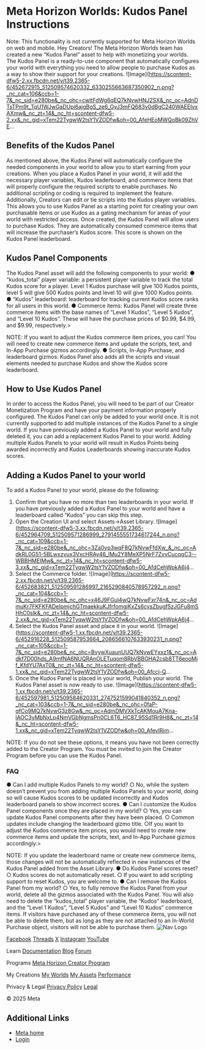 # Meta Horizon Worlds: Kudos Panel Instructions

 Note: This functionality is not currently supported for Meta Horizon Worlds on web
and mobile. Hey Creators! The Meta Horizon Worlds team has created a new “Kudos Panel” asset
to help with monetizing your worlds. The Kudos Panel is a ready-to-use
component that automatically configures your world with everything you need to allow
people to purchase Kudos as a way to show their support for your creations. ![Image](https://scontent-dfw5-2.xx.fbcdn.net/v/t39.2365-6/452672915_512509574620332_6330255663687350902_n.png?_nc_cat=106&ccb=1-7&_nc_sid=e280be&_nc_ohc=cwltFdWg6qEQ7kNvwHNJ2SX&_nc_oc=AdnDTsTPm9t_TqU1WJwGaDUpi6ajgBgS_ze6_GyJ3mFQ683y0dBgC240WAEEIvxAXmw&_nc_zt=14&_nc_ht=scontent-dfw5-2.xx&_nc_gid=xTem22TyqwW2tsY1VZODfw&oh=00_AfeHEoMWQoBk09ZhVE...
## Benefits of the Kudos Panel

 As mentioned above, the Kudos Panel will automatically configure the needed
components in your world to allow you to start earning from your creations. When you
place a Kudos Panel in your world, it will add the necessary player variables,
Kudos leaderboard, and commerce items that will properly configure the required
scripts to enable purchases. No additional scripting or coding is required to
implement the feature. Additionally, Creators can edit or tie scripts into the Kudos player variables.
This allows you to use Kudos Panel as a starting point for creating your own
purchasable items or use Kudos as a gating mechanism for areas of your world with
restricted access. Once created, the Kudos Panel will allow users to purchase Kudos. They are
automatically consumed commerce items that will increase the purchaser’s Kudos score.
This score is shown on the Kudos Panel leaderboard.  
## Kudos Panel Components

 The Kudos Panel asset will add the following components to your world: ● “kudos_total” player variable: a persistent player variable to track the total Kudos score for a player. Level
1 Kudos purchase will give 100 Kudos points, level 5 will give 500 Kudos points
and level 10 will give 1000 Kudos points. ● “Kudos” leaderboard: leaderboard for tracking current Kudos score ranks for all users in this world. ● Commerce items: Kudos Panel will create three commerce items with the base names of “Level 1
Kudos”, “Level 5 Kudos”, and “Level 10 Kudos”. These will have the purchase prices
of $0.99, $4.99, and $9.99, respectively.> 

 NOTE: If you want to adjust the Kudos commerce item prices, you can! You will need to
create new commerce items and update the scripts, text, and In-App Purchase
gizmos accordingly. ● Scripts, In-App Purchase, and leaderboard gizmos: Kudos Panel also adds all the scripts and visual elements needed to purchase
Kudos and show the Kudos score leaderboard.  
## How to Use Kudos Panel

 In order to access the Kudos Panel, you will need to be part of our Creator
Monetization Program and have your payment information properly configured. The Kudos Panel can only be added to your world once. It is not currently
supported to add multiple instances of the Kudos Panel to a single world. If you have
previously added a Kudos Panel to your world and fully deleted it, you can add a
replacement Kudos Panel to your world. Adding multiple Kudos Panels to your world will result in Kudos Points being
awarded incorrectly and Kudos Leaderboards showing inaccurate Kudos scores.  
## Adding a Kudos Panel to your world

 To add a Kudos Panel to your world, please do the following:
1. Confirm that you have no more than two leaderboards in your world. If you have
previously added a Kudos Panel to your world and have a leaderboard called
“Kudos” you can skip this step.
2. Open the Creation UI and select Assets->Asset Library. ![Image](https://scontent-dfw5-3.xx.fbcdn.net/v/t39.2365-6/452964709_512509571286999_2791455551734617244_n.png?_nc_cat=109&ccb=1-7&_nc_sid=e280be&_nc_ohc=3Za0vp3wqF8Q7kNvwFfdXw_&_nc_oc=AdkRL0G51-5BLwxzvux3VxcHRAy46_lMu2Y8MeXP5NrF7ZvvCucqgC3--WBBHMEIMw&_nc_zt=14&_nc_ht=scontent-dfw5-3.xx&_nc_gid=xTem22TyqwW2tsY1VZODfw&oh=00_AfdCehWpkA6j4...
3. Select the Commerce folder. ![Image](https://scontent-dfw5-2.xx.fbcdn.net/v/t39.2365-6/452683821_512509591286997_2165290840578957292_n.png?_nc_cat=104&ccb=1-7&_nc_sid=e280be&_nc_ohc=x46J9FGul4wQ7kNvwFxr74n&_nc_oc=AdmuKr7FKFKFADeIpmjchGTmaekkuKJfrfomgjKxZs6cysZbugf5zJGFu8mSHhC0slk&_nc_zt=14&_nc_ht=scontent-dfw5-2.xx&_nc_gid=xTem22TyqwW2tsY1VZODfw&oh=00_AfdCehWpkA6j4...
4. Select the Kudos Panel asset and place it in your world. ![Image](https://scontent-dfw5-1.xx.fbcdn.net/v/t39.2365-6/452916228_512509587953664_2086566107633930231_n.png?_nc_cat=105&ccb=1-7&_nc_sid=e280be&_nc_ohc=BvywXuaunUUQ7kNvwEYxxz1&_nc_oc=Adkf7D00hds_A9mfNA6NUQRAnOLETuqom8RbVBBGHA2csb8TT6eooMjf_KfdYU7AxT0&_nc_zt=14&_nc_ht=scontent-dfw5-1.xx&_nc_gid=xTem22TyqwW2tsY1VZODfw&oh=00_Afccj-Q...
5. Once the Kudos Panel is placed in your world, Publish your world. The Kudos
Panel asset is now ready to use. ![Image](https://scontent-dfw5-1.xx.fbcdn.net/v/t39.2365-6/452597981_512509584620331_2747521599041840352_n.png?_nc_cat=103&ccb=1-7&_nc_sid=e280be&_nc_ohc=0faP-qfCo9MQ7kNvwG3z8Gw&_nc_oc=AdmDMVXkTcAKMouA7Kna-lAOC3yMbNxLp4NmVGbNgmsPn0CL6T6_HC87_95Sd1Rr9H8&_nc_zt=14&_nc_ht=scontent-dfw5-1.xx&_nc_gid=xTem22TyqwW2tsY1VZODfw&oh=00_AfevIRim...
> 

 NOTE: If you do not see these options, it means you have not been correctly added to
the Creator Program. You must be invited to join the Creator Program before you
can use the Kudos Panel.  
### FAQ

 ● Can I add multiple Kudos Panels to my world? ○ No, while the system doesn’t prevent you from adding multiple Kudos Panels to
your world, doing so will cause Kudos scores to be updated incorrectly and Kudos
leaderboard panels to show incorrect scores. ● Can I customize the Kudos Panel components once they are placed in my world? ○ Yes, you can update Kudos Panel components after they have been placed. ○ Common updates include changing the leaderboard gizmo title. ○If you want to adjust the Kudos commerce item prices, you would need to create
new commerce items and update the scripts, text, and In-App Purchase gizmos
accordingly.> 

 NOTE: If you update the leaderboard name or create new commerce items, those changes
will not be automatically reflected in new instances of the Kudos Panel added
from the Asset Library. ● Do Kudos Panel scores reset? ○ Kudos scores do not automatically reset. ○ If you want to add scripting support to reset Kudos, you are welcome to. ● Can I remove the Kudos Panel from my world? ○ Yes, to fully remove the Kudos Panel from your world, delete all the gizmos
associated with the Kudos Panel. You will also need to delete the “kudos_total”
player variable, the “Kudos” leaderboard, and the “Level 1 Kudos”, “Level 5 Kudos”
and “Level 10 Kudos” commerce items. If visitors have purchased any of these
commerce items, you will not be able to delete them, but as long as they are not
attached to an In-World Purchase object, visitors will not be able to purchase
them.    ![Nav Logo](https://static.xx.fbcdn.net/rsrc.php/yE/r/3SoBlk8EqO.svg)


[Facebook](https://www.facebook.com/MetaHorizon/)
[Threads](https://www.threads.com/@metahorizon)
[X](https://x.com/MetaHorizon)
[Instagram](https://www.instagram.com/metahorizon/)
[YouTube](https://www.youtube.com/@MetaQuestVR)

 Learn
[Documentation](https://developers.meta.com/horizon-worlds/learn/documentation/)
[Blog](https://developers.meta.com/horizon/blog/)
[Forum](https://communityforums.atmeta.com/t5/Creator-Forum/ct-p/Meta_Horizon_Creator_Forums)

 Programs
[Meta Horizon Creator Program](https://developers.meta.com/horizon-worlds/programs/)

 My Creations
[My Worlds](https://horizon.meta.com/creator/worlds_all/?utm_source=horizon_worlds_creator)
[My Assets](https://horizon.meta.com/creator/assets/?utm_source=horizon_worlds_creator)
[Performance](https://horizon.meta.com/creator/performance/traces/?utm_source=horizon_worlds_creator)

 Privacy & Legal
[Privacy Policy](https://www.meta.com/legal/privacy-policy/)
[Legal](https://www.meta.com/legal/supplemental-terms-of-service/)

 © 2025 Meta
## Additional Links
- [Meta home](https://developers.meta.com/horizon-worlds/)
- [Login](https://developers.meta.com/login/?redirect_uri=https%3A%2F%2Fdevelopers.meta.com%2Fhorizon-worlds%2Flearn%2Fdocumentation%2Fmhcp-program%2Fmonetization%2Fmeta-horizon-worlds-kudos-panel-instructions%2F)
